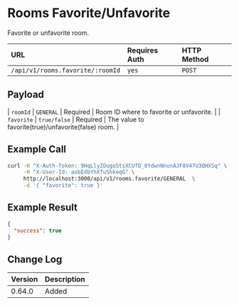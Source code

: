 # Rooms Favorite/Unfavorite

Favorite or unfavorite room.

| URL | Requires Auth | HTTP Method |
| :--- | :--- | :--- |
| `/api/v1/rooms.favorite/:roomId` | `yes` | `POST` |

## Payload

| `roomId`   | `GENERAL`    | Required | Room ID where to favorite or unfavorite.            |
| `favorite` | `true/false` | Required | The value to favorite(true)/unfavorite(false) room. |

## Example Call

```bash
curl -H "X-Auth-Token: 9HqLlyZOugoStsXCUfD_0YdwnNnunAJF8V47U3QHXSq" \
     -H "X-User-Id: aobEdbYhXfu5hkeqG" \
     http://localhost:3000/api/v1/rooms.favorite/GENERAL  \
     -d '{ "favorite": true }'
```

## Example Result

```json
{
  "success": true
}
```

## Change Log

| Version | Description |
| :--- | :--- |
| 0.64.0 | Added |
